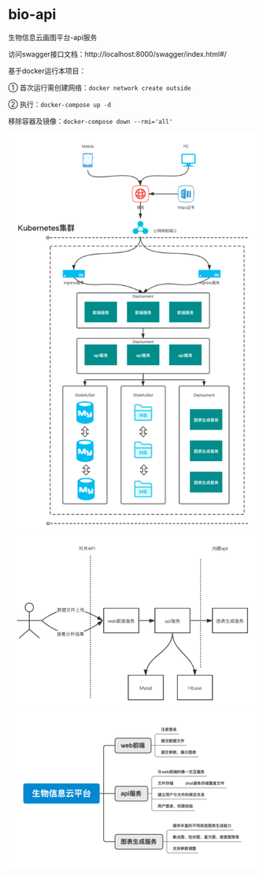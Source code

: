 # bio-api
生物信息云画图平台-api服务

访问swagger接口文档：http://localhost:8000/swagger/index.html#/

基于docker运行本项目：

① 首次运行需创建网络：`docker network create outside`

② 执行：`docker-compose up -d`

移除容器及镜像：`docker-compose down --rmi='all'`

![生物信息云平台部署图](生物信息云平台部署图.png)
![生物信息应用架构](生物信息应用架构.png)
![服务组成](服务组成.png)